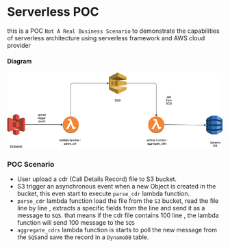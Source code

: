 Serverless POC
==============

this is a POC `Not A Real Business Scenario` to demonstrate the capabilities of serverless architecture using serverless framework and AWS cloud
provider

#### Diagram
![POC design diagram](images/design.png)

### POC Scenario

- User upload a cdr (Call Details Record) file to S3 bucket.
- S3 trigger an asynchronous event when a new Object is created in the bucket, this even start to execute `parse_cdr`
  lambda function.
- `parse_cdr` lambda function load the file from the `S3` bucket, read the file line by line , extracts a specific fields from the line and
  send it as a message to `SQS`.
  that means if the cdr file contains 100 line , the lambda function will send 100 message to the `SQS`
- `aggregate_cdrs` lambda function is starts to poll the new message from the `SQS`and save the record in a `DynamoDB` table.


